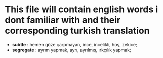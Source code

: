 # This file will contain english words i dont familiar with and their corresponding turkish translation
- **subtle** : hemen göze çarpmayan, ince, incelikli, hoş, zekice;
- **segregate** : ayrım yapmak, ayrı, ayrılmış, ırkçılık yapmak;